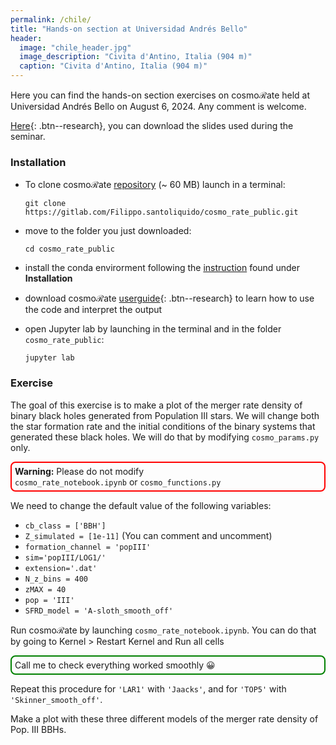 ```yaml
---
permalink: /chile/
title: "Hands-on section at Universidad Andrés Bello"
header:
  image: "chile_header.jpg"
  image_description: "Civita d'Antino, Italia (904 m)"
  caption: "Civita d'Antino, Italia (904 m)"
---
```


Here you can find the hands-on section exercises on cosmo$\mathcal{R}$ate held at Universidad Andrés Bello on August 6, 2024. Any comment is welcome. 

[Here](/assets/images/PopIII_Chile.pdf){: .btn--research}, you can download the slides used during the seminar. 

### Installation

- To clone cosmo$\mathcal{R}$ate [repository](https://gitlab.com/Filippo.santoliquido/cosmo_rate_public) (~ 60 MB) launch in a terminal:

	```
	git clone https://gitlab.com/Filippo.santoliquido/cosmo_rate_public.git
	```

- move to the folder you just downloaded:
	
	```
	cd cosmo_rate_public
	```

- install the conda envirorment following the  [instruction](https://gitlab.com/Filippo.santoliquido/cosmo_rate_public/-/blob/v2/README.md?ref_type=heads) found under **Installation**

- download cosmo$\mathcal{R}$ate [userguide](/assets/images/BrazilLectures/cosmorate_user_guide.pdf){: .btn--research} to learn how to use the code and interpret the output

- open Jupyter lab by launching in the terminal and in the folder ```cosmo_rate_public```:
	
	```
	jupyter lab
	```

### Exercise
	
The goal of this exercise is to make a plot of the merger rate density of binary black holes generated from Population III stars. We will change both the star formation rate and the initial conditions of the binary systems that generated these black holes. We will do that by modifying ```cosmo_params.py``` only. 
	
<div style="border: 2px solid red; padding: 5px; border-radius: 8px;">
  <strong>Warning:</strong> Please do not modify <code>
cosmo_rate_notebook.ipynb</code> or <code>cosmo_functions.py</code>
</div>
	
	
	
	

We need to change the default value of the following variables:

- ```cb_class = ['BBH']```
- ```Z_simulated = [1e-11]``` (You can comment and uncomment)
- ```formation_channel = 'popIII'```
- ```sim='popIII/LOG1/'```
- ```extension='.dat'```
- ```N_z_bins = 400```
- ```zMAX = 40```
- ```pop = 'III'```
- ```SFRD_model = 'A-sloth_smooth_off'``` 

Run cosmo$\mathcal{R}$ate by launching ```cosmo_rate_notebook.ipynb```. You can do that by going to Kernel > Restart Kernel and Run all cells


<div style="border: 2px solid green; padding: 5px; border-radius: 8px;">
  Call me to check everything worked smoothly 😀
</div>
 
	  
Repeat this procedure for ```'LAR1'``` with ```'Jaacks'```, and for ```'TOP5'``` with ```'Skinner_smooth_off'```.

Make a plot with these three different models of the merger rate density of Pop. III BBHs. 
